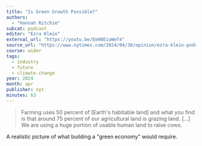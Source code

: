 ```yaml
---
title: "Is Green Growth Possible?"
authors:
  - "Hannah Ritchie"
subcat: podcast
editor: "Ezra Klein"
external_url: "https://youtu.be/Em98EioWeT4"
source_url: "https://www.nytimes.com/2024/04/30/opinion/ezra-klein-podcast-hannah-ritchie.html"
course: wider
tags:
  - industry
  - future
  - climate-change
year: 2024
month: apr
publisher: nyt
minutes: 63
---
```


> Farming uses 50 percent of [Earth's habitable land] and what you find is that around 75 percent of our agricultural land is grazing land. [...] We are using a huge portion of usable human land to raise cows.

A realistic picture of what building a "green economy" would require.
